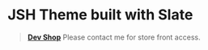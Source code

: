 # JSH Theme built with Slate

> **[Dev Shop](https://juice-served-here.myshopify.com/)** Please contact me for store front access.
